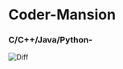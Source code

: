 # Coder-Mansion
### C/C++/Java/Python-
![Diff](https://user-images.githubusercontent.com/85961223/144803748-8706bc37-74a1-43cf-8cd0-459504ea1c74.jpg)

